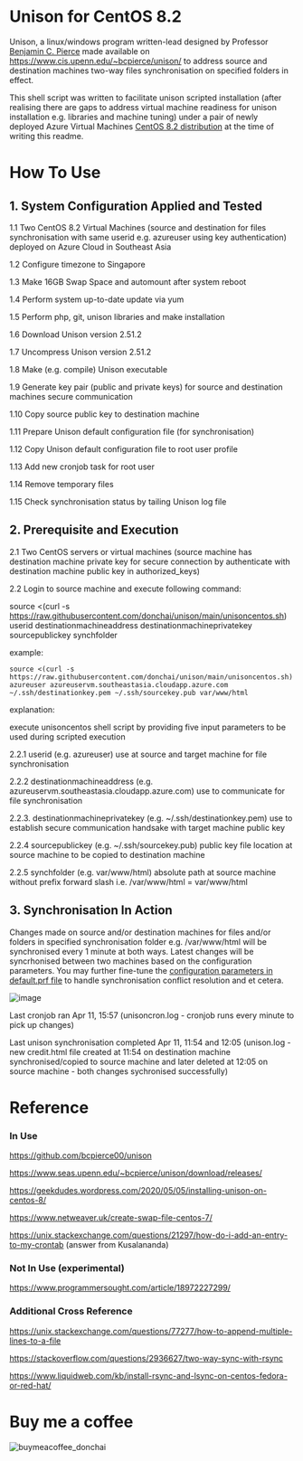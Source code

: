 # Unison for CentOS 8.2
Unison, a linux/windows program written-lead designed by Professor <a href="https://www.seas.upenn.edu/~bcpierce/">Benjamin C. Pierce</a> made available on https://www.cis.upenn.edu/~bcpierce/unison/ to address source and destination machines two-way files synchronisation on specified folders in effect.

This shell script was written to facilitate unison scripted installation (after realising there are gaps to address virtual machine readiness for unison installation e.g. libraries and machine tuning) under a pair of newly deployed Azure Virtual Machines <a href="https://docs.microsoft.com/en-us/azure/virtual-machines/linux/endorsed-distros#supported-distributions-and-versions">CentOS 8.2 distribution</a> at the time of writing this readme.

# How To Use 

## 1. System Configuration Applied and Tested
1.1 Two CentOS 8.2 Virtual Machines (source and destination for files synchronisation with same userid e.g. azureuser using key authentication) deployed on Azure Cloud in Southeast Asia 

1.2 Configure timezone to Singapore

1.3 Make 16GB Swap Space and automount after system reboot

1.4 Perform system up-to-date update via yum

1.5 Perform php, git, unison libraries and make installation

1.6 Download Unison version 2.51.2

1.7 Uncompress Unison version 2.51.2

1.8 Make (e.g. compile) Unison executable

1.9 Generate key pair (public and private keys) for source and destination machines secure communication

1.10 Copy source public key to destination machine

1.11 Prepare Unison default configuration file (for synchronisation)

1.12 Copy Unison default configuration file to root user profile

1.13 Add new cronjob task for root user

1.14 Remove temporary files

1.15 Check synchronisation status by tailing Unison log file

## 2. Prerequisite and Execution
2.1 Two CentOS servers or virtual machines (source machine has destination machine private key for secure connection by authenticate with destination machine public key in authorized_keys)

2.2 Login to source machine and execute following command:
   
   source <(curl -s https://raw.githubusercontent.com/donchai/unison/main/unisoncentos.sh) userid destinationmachineaddress destinationmachineprivatekey sourcepublickey synchfolder
   
   example:
    
    source <(curl -s https://raw.githubusercontent.com/donchai/unison/main/unisoncentos.sh) azureuser azureuservm.southeastasia.cloudapp.azure.com ~/.ssh/destinationkey.pem ~/.ssh/sourcekey.pub var/www/html
   
   explanation:
   
   execute unisoncentos shell script by providing five input parameters to be used during scripted execution
   
   2.2.1 userid (e.g. azureuser) use at source and target machine for file synchronisation
   
   2.2.2 destinationmachineaddress (e.g. azureuservm.southeastasia.cloudapp.azure.com) use to communicate for file synchronisation
   
   2.2.3. destinationmachineprivatekey (e.g. ~/.ssh/destinationkey.pem) use to establish secure communication handsake with target machine public key
   
   2.2.4 sourcepublickey (e.g. ~/.ssh/sourcekey.pub) public key file location at source machine to be copied to destination machine
   
   2.2.5 synchfolder (e.g. var/www/html) absolute path at source machine without prefix forward slash i.e. /var/www/html = var/www/html

## 3. Synchronisation In Action
Changes made on source and/or destination machines for files and/or folders in specified synchronisation folder e.g. /var/www/html will be synchronised every 1 minute at both ways. Latest changes will be syncrhonised between two machines based on the configuration parameters. You may further fine-tune the <a href="https://geekdudes.wordpress.com/2020/05/05/installing-unison-on-centos-8/">configuration parameters in default.prf file</a> to handle synchronisation conflict resolution and et cetera.

![image](https://user-images.githubusercontent.com/6828772/114296417-e4ae2500-9add-11eb-8723-3c08b3a1f32c.png)

Last cronjob ran Apr 11, 15:57 (unisoncron.log - cronjob runs every minute to pick up changes)

Last unison synchronisation completed Apr 11, 11:54 and 12:05 (unison.log - new credit.html file created at 11:54 on destination machine synchronised/copied to source machine and later deleted at 12:05 on source machine - both changes sychronised successfully)

# Reference 

### In Use

https://github.com/bcpierce00/unison

https://www.seas.upenn.edu/~bcpierce/unison/download/releases/

https://geekdudes.wordpress.com/2020/05/05/installing-unison-on-centos-8/

https://www.netweaver.uk/create-swap-file-centos-7/

https://unix.stackexchange.com/questions/21297/how-do-i-add-an-entry-to-my-crontab (answer from Kusalananda)

### Not In Use (experimental)

https://www.programmersought.com/article/18972227299/

### Additional Cross Reference

https://unix.stackexchange.com/questions/77277/how-to-append-multiple-lines-to-a-file

https://stackoverflow.com/questions/2936627/two-way-sync-with-rsync

https://www.liquidweb.com/kb/install-rsync-and-lsync-on-centos-fedora-or-red-hat/

# Buy me a coffee
![buymeacoffee_donchai](https://www.buymeacoffee.com/donchai)


